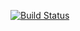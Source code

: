 [![Build Status](https://app.travis-ci.com/Simango/Settings-Bill-ExpressJS.svg?branch=main)](https://app.travis-ci.com/Simangonandi/Settings-Bill-ExpressJS)